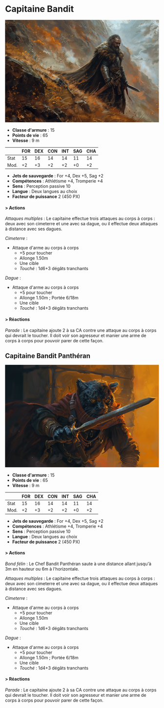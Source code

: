 # Capitaine Bandit
![Capitaine Bandit](../../_images/capitaine_bandit.webp)

* **Classe d'armure** : 15
* **Points de vie** : 65
* **Vitesse** : 9 m  

|    |FOR|DEX|CON|INT|SAG|CHA|
|----|---|---|---|---|---|---|
|Stat|15 |16 |14 |14 |11 |14 |
|Mod.|+2 |+3 |+2 |+2 |+0 |+2 |

* **Jets de sauvegarde** : For +4, Dex +5, Sag +2
* **Compétences** : Athlétisme +4, Tromperie +4
* **Sens** : Perception passive 10
* **Langue** : Deux langues au choix
* **Facteur de puissance** 2 (450 PX)

#### > Actions
*Attaques multiples* : Le capitaine effectue trois attaques au corps à corps : deux avec son cimeterre et une avec sa dague, ou il effectue deux attaques à distance avec ses dagues.

*Cimeterre* : 
* Attaque d'arme au corps à corps
    * +5 pour toucher
    * Allonge 1.50m 
    * Une cible
    * *Touché* : 1d6+3 dégâts tranchants

*Dague* : 
* Attaque d'arme au corps à corps
    * +5 pour toucher
    * Allonge 1.50m ; Portée 6/18m
    * Une cible
    * *Touché* : 1d4+3 dégâts tranchants

#### > Réactions 
*Parade* : Le capitaine ajoute 2 à sa CA contre une attaque au corps à corps qui devrait le toucher. Il doit voir son agresseur et manier une arme de corps à corps pour pouvoir parer de cette façon.

## Capitaine Bandit Panthéran

![Capitaine Panthéran](../../_images/chefbandit_pantheran.webp)

* **Classe d'armure** : 15
* **Points de vie** : 65
* **Vitesse** : 9 m  

|    |FOR|DEX|CON|INT|SAG|CHA|
|----|---|---|---|---|---|---|
|Stat|15 |16 |14 |14 |11 |14 |
|Mod.|+2 |+3 |+2 |+2 |+0 |+2 |

* **Jets de sauvegarde** : For +4, Dex +5, Sag +2
* **Compétences** : Athlétisme +4, Tromperie +4
* **Sens** : Perception passive 10
* **Langue** : Deux langues au choix
* **Facteur de puissance** 2 (450 PX)

#### > Actions
*Bond félin* : Le Chef Bandit Panthéran saute à une distance allant jusqu'à 3m en hauteur ou 6m à l'horizontale.

*Attaques multiples* : Le capitaine effectue trois attaques au corps à corps : deux avec son cimeterre et une avec sa dague, ou il effectue deux attaques à distance avec ses dagues.

*Cimeterre* : 
* Attaque d'arme au corps à corps
    * +5 pour toucher
    * Allonge 1.50m 
    * Une cible
    * *Touché* : 1d6+3 dégâts tranchants

*Dague* : 
* Attaque d'arme au corps à corps
    * +5 pour toucher
    * Allonge 1.50m ; Portée 6/18m
    * Une cible
    * *Touché* : 1d4+3 dégâts tranchants

#### > Réactions 
*Parade* : Le capitaine ajoute 2 à sa CA contre une attaque au corps à corps qui devrait le toucher. Il doit voir son agresseur et manier une arme de corps à corps pour pouvoir parer de cette façon.